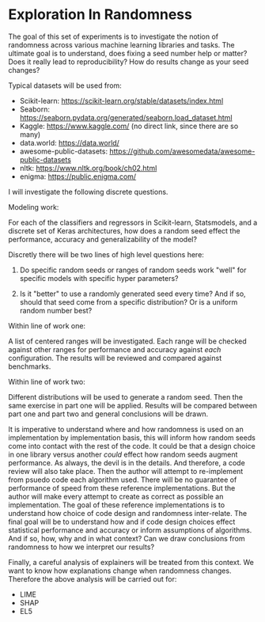 # Exploration In Randomness

The goal of this set of experiments is to investigate the notion of randomness across various machine learning libraries and tasks.  The ultimate goal is to understand, does fixing a seed number help or matter?  Does it really lead to reproducibility?  How do results change as your seed changes?  

Typical datasets will be used from:

* Scikit-learn: https://scikit-learn.org/stable/datasets/index.html
* Seaborn: https://seaborn.pydata.org/generated/seaborn.load_dataset.html
* Kaggle: https://www.kaggle.com/ (no direct link, since there are so many)
* data.world: https://data.world/
* awesome-public-datasets: https://github.com/awesomedata/awesome-public-datasets
* nltk: https://www.nltk.org/book/ch02.html
* enigma: https://public.enigma.com/

I will investigate the following discrete questions.

Modeling work:

For each of the classifiers and regressors in Scikit-learn, Statsmodels, and a discrete set of Keras architectures, how does a random seed effect the performance, accuracy and generalizability of the model?

Discretly there will be two lines of high level questions here:

1. Do specific random seeds or ranges of random seeds work "well" for specific models with specific hyper parameters?

2. Is it "better" to use a randomly generated seed every time?  And if so, should that seed come from a specific distribution?  Or is a uniform random number best?

Within line of work one:  

A list of centered ranges will be investigated.  Each range will be checked against other ranges for performance and accuracy against _each_ configuration.  The results will be reviewed and compared against benchmarks.

Within line of work two:

Different distributions will be used to generate a random seed.  Then the same exercise in part one will be applied.  Results will be compared between part one and part two and general conclusions will be drawn.

It is imperative to understand where and how randomness is used on an implementation by implementation basis, this will inform how random seeds come into contact with the rest of the code.  It could be that a design choice in one library versus another _could_ effect how random seeds augment performance.  As always, the devil is in the details.  And therefore, a code review will also take place.  Then the author will attempt to re-implement from psuedo code each algorithm used.  There will be no guarantee of performance of speed from these reference implementations.  But the author will make every attempt to create as correct as possible an implementation.  The goal of these reference implementations is to understand how choice of code design and randomness inter-relate.  The final goal will be to understand how and if code design choices effect statistical performance and accuracy or inform assumptions of algorithms.  And if so, how, why and in what context?  Can we draw conclusions from randomness to how we interpret our results?  

Finally, a careful analysis of explainers will be treated from this context.  We want to know how explanations change when randomness changes.  Therefore the above analysis will be carried out for:

* LIME
* SHAP
* EL5

